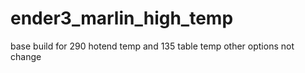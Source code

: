 # ender3_marlin_high_temp

base build for 290 hotend temp and 135 table temp
other options not change
